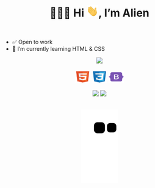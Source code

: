 <h1 align="center">👩🏻‍💻 Hi <img height="30px" src="./assets/hi.gif">, I’m Alien</h1> 

<br>

- ✅ Open to work
- 🌱 I’m currently learning HTML & CSS


<div align="center">
  <img height="180em" src="https://github-readme-stats.vercel.app/api/top-langs/?username=Alienowy&layout=compact&langs_count=16&theme=dracula"/>
</div>

 <br>
 
 <div align="center">
<img  alt="Alienowy-HTML" height="30" width="40" src="https://raw.githubusercontent.com/devicons/devicon/master/icons/html5/html5-original.svg">
<img  alt="Alienowy-CSS" height="30" width="40" src="https://raw.githubusercontent.com/devicons/devicon/master/icons/css3/css3-original.svg">
<img  alt="Alienowy-Bootstrap" height="30" width="40"  src="https://raw.githubusercontent.com/devicons/devicon/master/icons/bootstrap/bootstrap-plain.svg">
</div>

<br>

<div align="center"> 
  <a href="https://www.linkedin.com/in/adrian-w%C4%85%C5%9B/" target="_blank"><img src="https://img.shields.io/badge/-LinkedIn-%230077B5?style=for-the-badge&logo=linkedin&logoColor=white" target="_blank"></a> 
  <a href = "mailto: alienadrianwas@gmail.com"><img src="https://img.shields.io/badge/-Gmail-%23333?style=for-the-badge&logo=gmail&logoColor=white" target="_blank"></a>
  </div>

<br>

<div align="center"> 
 
  ![Snake animation](https://github.com/Alienowy/Alienowy/blob/output/github-contribution-grid-snake.svg)
 
</div>
